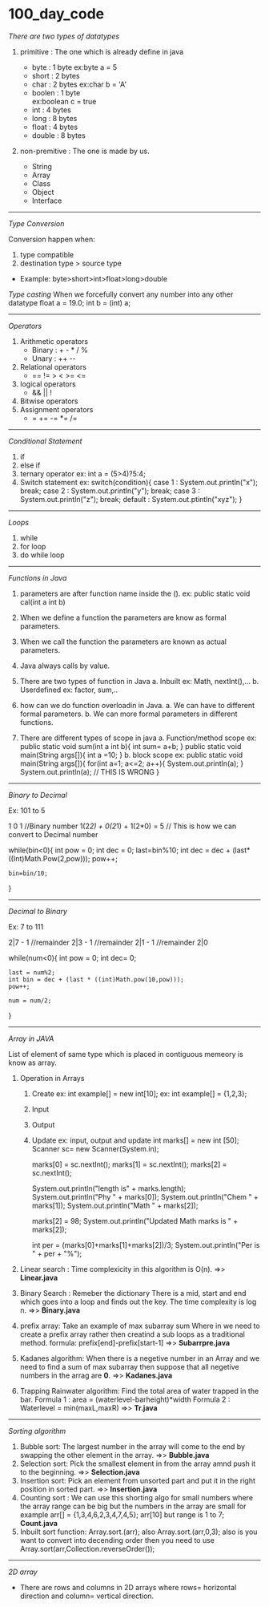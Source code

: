 # 100_day_code

*There are two types of datatypes*

1. primitive : The one which is already define in java

    - byte : 1 byte
        ex:byte a = 5
    - short : 2 bytes
    - char : 2 bytes
        ex:char b = 'A'
    - boolen : 1 byte  
        ex:boolean c = true    
    - int : 4 bytes
    - long : 8 bytes
    - float : 4 bytes
    - double : 8 bytes
    
2. non-premitive : The one is made by us.
    
    - String
    - Array
    - Class
    - Object
    - Interface
---------------------------------------------------------------------
*Type Conversion*

Conversion happen when:

1. type compatible
2. destination type > source type

- Example: byte>short>int>float>long>double

*Type casting*
When we forcefully convert any number into any other datatype
    float a = 19.0;
    int b = (int) a;

---------------------------------------------------------------------
*Operators*

1. Arithmetic operators
    - Binary : + - * / %
    - Unary : ++ --
2. Relational operators
    - == != > < >= <=
3. logical operators
    - && || !
4. Bitwise operators
5. Assignment operators
    - = += -= *= /=
---------------------------------------------------------------------
*Conditional Statement*

1. if
2. else if
3. ternary operator
    ex: int a = (5>4)?5:4;
4. Switch statement
    ex: switch(condition){
        case 1 : System.out.println("x");
            break;
        case 2 : System.out.println("y");
            break;
        case 3 : System.out.println("z");
            break;
        default : System.out.ptintln("xyz");
    }
---------------------------------------------------------------------
*Loops*

1. while
2. for loop
3. do while loop
---------------------------------------------------------------------
*Functions in Java*

1. parameters are after function name inside the ().
    ex: public static void cal(int a int b)

2. When we define a function the parameters are know as formal parameters. 

3. When we call the function the parameters are known as actual parameters.

4. Java always calls by value.

5. There are two types of function in Java 
    a. Inbuilt 
        ex: Math, nextInt(),...
    b. Userdefined 
        ex: factor, sum,..

6. how can we do function overloadin in Java.
   a. We can have to different formal parameters.
   b. We can more formal parameters in different functions.

7. There are different types of scope in java
    a. Function/method scope
        ex: 
        public static void sum(int a int b){
            int sum= a+b;
        }
        public static void main(String args[]){
            int a =10;
        }
    b. block scope
        ex: 
        public static void main(String args[]){
            for(int a=1; a<=2; a++){
                System.out.println(a);
            }
            System.out.println(a); // THIS IS WRONG
        }
---------------------------------------------------------------------
*Binary to Decimal* 

Ex: 101 to 5

1 0 1                          //Binary number
1(2*2) + 0(2*1) + 1(2*0) = 5   // This is how we can convert to Decimal number

while(bin<0){
    int pow = 0;
    int dec = 0;
    last=bin%10;
    int dec = dec + (last*((Int)Math.Pow(2,pow)));
    pow++;

    bin=bin/10;
}

---------------------------------------------------------------------
*Decimal to Binary*

Ex: 7 to 111

2|7 - 1 //remainder 
2|3 - 1 //remainder
2|1 - 1 //remainder
2|0

while(num<0){
    int pow = 0;
    int dec= 0;

    last = num%2;
    int bin = dec + (last * ((int)Math.pow(10,pow)));
    pow++;

    num = num/2;
}

---------------------------------------------------------------------
*Array in JAVA*

List of element of same type which is placed in contiguous memeory is know as array.

1. Operation in Arrays
    1. Create ex: int example[] = new int[10];
              ex: int example[] = {1,2,3};
    2. Input
    3. Output
    4. Update
    ex: input, output and update 
    int marks[] = new int [50];
        Scanner sc= new Scanner(System.in);

        marks[0] = sc.nextInt();
        marks[1] = sc.nextInt();
        marks[2] = sc.nextInt();

        System.out.println("length is" + marks.length);
        System.out.println("Phy " + marks[0]);
        System.out.println("Chem " + marks[1]);
        System.out.println("Math " + marks[2]);

        marks[2] = 98;
        System.out.println("Updated Math marks is " + marks[2]);

        int per = (marks[0]+marks[1]+marks[2])/3;
        System.out.println("Per is " + per + "%");

2. Linear search : Time complexicity in this algorithm is O(n). =>> **Linear.java**

3. Binary Search : Remeber the dictionary 
There is a mid, start and end which goes into a loop and finds out the key.
The time complexity is log n. =>> **Binary.java**

4. prefix array: Take an example of max subarray sum 
Where in we need to create a prefix array rather then creatind a sub loops as a traditional method.
formula: prefix[end]-prefix[start-1] =>> **Subarrpre.java**

5. Kadanes algorithm: When there is a negetive number in an Array and we need to find a sum of max subarray then suppose that all negetive numbers in the arrag are **0**. =>> **Kadanes.java** 

6. Trapping Rainwater algorithm: Find the total area of water trapped in the bar.
Formula 1 : area = (waterlevel-barheight)*width
Formula 2 : Waterlevel = min(maxL,maxR) =>> **Tr.java**

---------------------------------------------------------------------
*Sorting algorithm*

1. Bubble sort: The largest number in the array will come to the end by swapping the other element in the array. =>> **Bubble.java** 
2. Selection sort: Pick the smallest element in from the array amnd push it to the beginning. =>> **Selection.java**
3. Insertion sort: Pick an element from unsorted part and put it in the right position in sorted part. =>> **Insertion.java**
4. Counting sort : We can use this shorting algo for small numbers where the array range can be big but the numbers in the array are small for example arr[] = {1,3,4,6,2,3,4,7,4,5}; arr[10] but range is 1 to 7; **Count.java**
5. Inbuilt sort function: Array.sort.(arr); also Array.sort.(arr,0,3); also is you want to convert into decending order then you need to use Array.sort(arr,Collection.reverseOrder());

---------------------------------------------------------------------
*2D array*

- There are rows and columns in 2D arrays where rows= horizontal direction and column= vertical direction.
